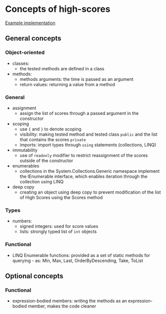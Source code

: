 # Concepts of high-scores

[Example implementation](https://github.com/exercism/csharp/blob/master/exercises/high-scores/Example.cs)

## General concepts
### Object-oriented
- classes: 
    - the tested methods are defined in a class
- methods: 
    - methods arguments: the time is passed as an argument
    - return values: returning a value from a method

### General
- assignment
    - assign the list of scores through a passed argument in the constructor
- scoping
    - use `{` and `}` to denote scoping
    - visibility: making tested method and tested class `public` and the list that contains the scores `private`
    - imports: import types through `using` statements (collections, LINQ)
- immutability
    - use of `readonly` modifier to restrict reassignment of the scores outside of the constructor
- enumerables
    - collections in the System.Collections.Generic namespace implement the IEnumerable<T> interface, which enables iteration through the collection using LINQ
- deep copy
    - creating an object using deep copy to prevent modification of the list of High Scores using the Scores method

### Types
- numbers: 
    - signed integers: used for score values
    - lists: strongly typed list of `int` objects 

### Functional
- LINQ Enumerable functions: provided as a set of static methods for querying - as: Min, Max, Last, OrderByDescending, Take, ToList

## Optional concepts
### Functional
- expression-bodied members: writing the methods as an expression-bodied member, makes the code cleaner 
